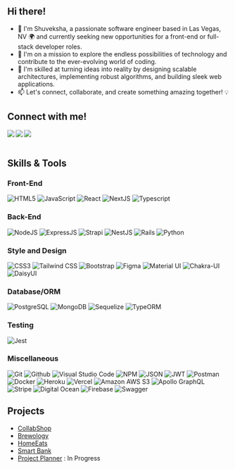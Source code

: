 ## Hi there! 
- 👋 I'm Shuveksha, a passionate software engineer based in Las Vegas, NV 🌍 and currently seeking new opportunities for a front-end or full-stack developer roles. 
- 🌟 I'm on a mission to explore the endless possibilities of technology and contribute to the ever-evolving world of coding.
- 🌱 I'm skilled at turning ideas into reality by designing scalable architectures, implementing robust algorithms, and building sleek web applications.
- 📫 Let's connect, collaborate, and create something amazing together! 💡

## Connect with me!
<a href="https://www.linkedin.com/in/shuvekshatuladhar/" target="_blank" >
 <img align="left" src="https://img.shields.io/badge/LinkedIn-0A66C2?style=for-the-badge&logo=linkedin&logoColor=white" />                                                                                                     
</a>

<a href="mailto:tuladhar.shuveksha@gmail.com" target="_blank" >
  <img align="left" src="https://img.shields.io/badge/Gmail-EA4335?style=for-the-badge&logo=gmail&logoColor=white" />
</a>

<a href="https://shuveksha-tuladhar.github.io/" target="_blank" >
  <img align="left" src="https://img.shields.io/badge/Portfolio-255E63?style=for-the-badge&logo=About.me&logoColor=white" />
</a>


<br>
<br>

## Skills & Tools

### Front-End
![HTML5](https://img.shields.io/badge/html5-%23E34F26.svg?style=for-the-badge&logo=html5&logoColor=white)
![JavaScript](https://img.shields.io/badge/javascript-%23F7DF1E.svg?style=for-the-badge&logo=javascript&logoColor=black)
![React](https://img.shields.io/badge/react-%2320232a.svg?style=for-the-badge&logo=react&logoColor=%2361DAFB)
![NextJS](https://img.shields.io/badge/next%20js-000000?style=for-the-badge&logo=nextdotjs&logoColor=white)
![Typescript](https://img.shields.io/badge/TypeScript-007ACC?style=for-the-badge&logo=typescript&logoColor=white)


### Back-End
![NodeJS](https://img.shields.io/badge/node.js-339933?style=for-the-badge&logo=node.js&logoColor=white)
![ExpressJS](https://img.shields.io/badge/express.js-%23000000.svg?style=for-the-badge&logo=express&logoColor=%2361DAFB)
![Strapi](https://img.shields.io/badge/strapi-2F2E8B?style=for-the-badge&logo=strapi&logoColor=white)
![NestJS](https://img.shields.io/badge/nestjs-E0234E?style=for-the-badge&logo=nestjs&logoColor=white)
![Rails](https://img.shields.io/badge/rails-%23CC0000.svg?style=for-the-badge&logo=ruby-on-rails&logoColor=white)
![Python](https://img.shields.io/badge/python-3670A0?style=for-the-badge&logo=python&logoColor=ffdd54)


### Style and Design
![CSS3](https://img.shields.io/badge/css3-%231572B6.svg?style=for-the-badge&logo=css3&logoColor=white)
![Tailwind CSS](https://img.shields.io/badge/Tailwind_CSS-38B2AC?style=for-the-badge&logo=tailwind-css&logoColor=white)
![Bootstrap](https://img.shields.io/badge/Bootstrap-563D7C?style=for-the-badge&logo=bootstrap&logoColor=white)
![Figma](https://img.shields.io/badge/Figma-F24E1E?style=for-the-badge&logo=figma&logoColor=white)
![Material UI](https://img.shields.io/badge/Material%20UI-007FFF?style=for-the-badge&logo=mui&logoColor=white)
![Chakra-UI](https://img.shields.io/badge/Chakra--UI-319795?style=for-the-badge&logo=chakra-ui&logoColor=white)
![DaisyUI](https://img.shields.io/badge/daisyui-5A0EF8?style=for-the-badge&logo=daisyui&logoColor=white)

### Database/ORM
![PostgreSQL](https://img.shields.io/badge/PostgreSQL-4169E1?style=for-the-badge&logo=postgresql&logoColor=white)
![MongoDB](https://img.shields.io/badge/MongoDB-4EA94B?style=for-the-badge&logo=mongodb&logoColor=white)
![Sequelize](https://img.shields.io/badge/Sequelize-52B0E7?style=for-the-badge&logo=Sequelize&logoColor=white)
![TypeORM](https://img.shields.io/badge/TypeORM-FE0803.svg?style=for-the-badge&logo=typeorm&logoColor=white)

### Testing
![Jest](https://img.shields.io/badge/Jest-C21325?style=for-the-badge&logo=jest&logoColor=white)

### Miscellaneous
![Git](https://img.shields.io/badge/git-%23F05032.svg?style=for-the-badge&logo=git&logoColor=white)
![Github](https://img.shields.io/badge/GitHub-181717?style=for-the-badge&logo=github&logoColor=white)
![Visual Studio Code](https://img.shields.io/badge/Visual%20Studio%20Code-5C2D91.svg?style=for-the-badge&logo=visual-studio-code&logoColor=white)
![NPM](https://img.shields.io/badge/npm-CB3837?style=for-the-badge&logo=npm&logoColor=white)
![JSON](https://img.shields.io/badge/json-5E5C5C?style=for-the-badge&logo=json&logoColor=white)
![JWT](https://img.shields.io/badge/JWT-black?style=for-the-badge&logo=JSON%20web%20tokens)
![Postman](https://img.shields.io/badge/Postman-FF6C37?style=for-the-badge&logo=Postman&logoColor=white)
![Docker](https://img.shields.io/badge/docker-%232496ED.svg?style=for-the-badge&logo=docker&logoColor=white)
![Heroku](https://img.shields.io/badge/heroku-%23430098.svg?style=for-the-badge&logo=heroku&logoColor=white)
![Vercel](https://img.shields.io/badge/Vercel-000000?style=for-the-badge&logo=vercel&logoColor=white)
![Amazon AWS S3](https://img.shields.io/badge/Amazon_AWS-FF9900?style=for-the-badge&logo=amazonaws&logoColor=white)
![Apollo GraphQL](	https://img.shields.io/badge/Apollo%20GraphQL-311C87?&style=for-the-badge&logo=Apollo%20GraphQL&logoColor=white)
![Stripe](	https://img.shields.io/badge/Stripe-626CD9?style=for-the-badge&logo=Stripe&logoColor=white)
![Digital Ocean](https://img.shields.io/badge/Digital_Ocean-0080FF?style=for-the-badge&logo=DigitalOcean&logoColor=white)
![Firebase](	https://img.shields.io/badge/firebase-ffca28?style=for-the-badge&logo=firebase&logoColor=black)
![Swagger](https://img.shields.io/badge/Swagger-85EA2D?style=for-the-badge&logo=Swagger&logoColor=white)

## Projects 
- [CollabShop](https://github.com/shuveksha-tuladhar/tcl-74-smart-shopping-list)
- [Brewology](https://github.com/shuveksha-tuladhar/brewology)
- [HomeEats](https://github.com/shuveksha-tuladhar/home-eats)
- [Smart Bank](https://github.com/shuveksha-tuladhar/full-stack-banking-application)
- [Project Planner](https://github.com/shuveksha-tuladhar/project-planner) : In Progress




